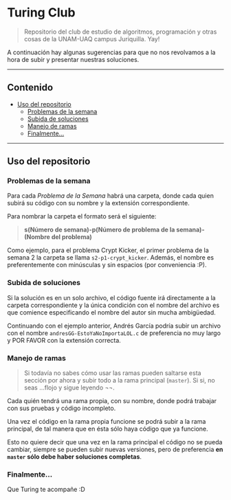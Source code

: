 
# **Turing Club**
> Repositorio del club de estudio de algoritmos, programación y otras cosas de la UNAM-UAQ campus Juriquilla. Yay! 


A continuación hay algunas sugerencias para que no nos revolvamos a la hora de subir y presentar nuestras soluciones. 


----------


## Contenido

- [Uso del repositorio](##uso-del-repositorio)
	- [Problemas de la semana](###problemas-de-la-semana)
	- [Subida de soluciones](###subida-de-soluciones)
	- [Manejo de ramas](###manejo-de-ramas)
	- [Finalmente...](###finalmente...)


----------


## Uso del repositorio

### Problemas de la semana
Para cada *Problema de la Semana* habrá una carpeta, donde cada quien subirá su código con su nombre y la extensión correspondiente. 

Para nombrar la carpeta el formato será el siguiente: 

> **s(Número de semana)-p(Número de problema de la semana)-(Nombre del problema)**

Como ejemplo, para el problema Crypt Kicker, el primer problema de la semana 2 la carpeta se llama `s2-p1-crypt_kicker`. Además, el nombre es preferentemente con minúsculas y sin espacios (por conveniencia :P).



### Subida de soluciones
Si la solución es en un solo archivo, el código fuente irá directamente a la carpeta correspondiente y la única condición con el nombre del archivo es que comience especificando el nombre del autor sin mucha ambigüedad. 

Continuando con el ejemplo anterior, Andrés García podría subir un archivo con el nombre `andresGG-EstoYaNoImportaLOL.c` de preferencia no muy largo y POR FAVOR con la extensión correcta.



### Manejo de ramas
> Si todavía no sabes cómo usar las ramas pueden saltarse esta sección por ahora y subir todo a la rama principal (`master`). Si si, no seas ...flojo y sigue leyendo ¬¬.

Cada quién tendrá una rama propia, con su nombre, donde podrá trabajar con sus pruebas y código incompleto. 

Una vez el código en la rama propia funcione se podrá subir a la rama principal, de tal manera que en ésta sólo haya código que ya funcione. 

Esto no quiere decir que una vez en la rama principal el código no se pueda cambiar, siempre se pueden subir nuevas versiones, pero de preferencia **en `master` sólo debe haber soluciones completas**.



### Finalmente...
Que Turing te acompañe :D
